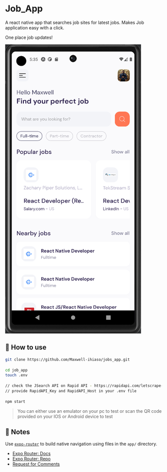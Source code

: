 # Job_App

A react native app that searches job sites for latest jobs. Makes Job application easy with a click.

One place job updates!

![Home Screen](/assets/job_app_home.PNG)


## 🚀 How to use

```sh
git clone https://github.com/Maxwell-ihiaso/jobs_app.git

cd job_app
touch .env

// check the JSearch API on Rapid API - https://rapidapi.com/letscrape-6bRBa3QguO5/api/jsearch
// provide RapidAPI_Key and RapidAPI_Host in your .env file

npm start
```

> You can either use an emulator on your pc to test or scan the QR code provided on your IOS or Android device to test


## 📝 Notes

Use [`expo-router`](https://expo.github.io/router) to build native navigation using files in the `app/` directory.

- [Expo Router: Docs](https://expo.github.io/router)
- [Expo Router: Repo](https://github.com/expo/router)
- [Request for Comments](https://github.com/expo/router/discussions/1)

